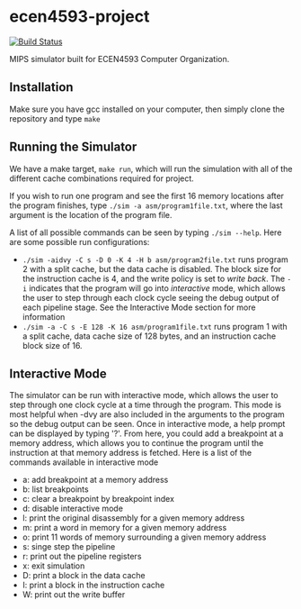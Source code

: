 # ecen4593-project

[![Build Status](https://travis-ci.org/ayoungblood/ecen4593-project.svg?branch=master)](https://travis-ci.org/ayoungblood/ecen4593-project)

MIPS simulator built for ECEN4593 Computer Organization.

## Installation
Make sure you have gcc installed on your computer, then simply clone the repository and type `make`

## Running the Simulator
We have a make target, `make run`, which will run the simulation with all of the different cache combinations required for project.

If you wish to run one program and see the first 16 memory locations after the program finishes, type `./sim -a asm/program1file.txt`, where the last argument is the location of the program file.

A list of all possible commands can be seen by typing `./sim --help`. Here are some possible run configurations:
- `./sim -aidvy -C s -D 0 -K 4 -H b asm/program2file.txt` runs program 2 with a split cache, but the data cache is disabled. The block size for the instruction cache is 4, and the write policy is set to *write back*. The `-i` indicates that the program will go into *interactive* mode, which allows the user to step through each clock cycle seeing the debug output of each pipeline stage. See the Interactive Mode section for more information
- `./sim -a -C s -E 128 -K 16 asm/program1file.txt` runs program 1 with a split cache, data cache size of 128 bytes, and an instruction cache block size of 16.  

## Interactive Mode
The simulator can be run with interactive mode, which allows the user to step through one clock cycle at a time through the program. This mode is most helpful when -dvy are also included in the arguments to the program so the debug output can be seen. Once in interactive mode, a help prompt can be displayed by typing '?'. From here, you could add a breakpoint at a memory address, which allows you to continue the program until the instruction at that memory address is fetched. Here is a list of the commands available in interactive mode
- a: add breakpoint at a memory address
- b: list breakpoints
- c: clear a breakpoint by breakpoint index
- d: disable interactive mode
- l: print the original disassembly for a given memory address
- m: print a word in memory for a given memory address
- o: print 11 words of memory surrounding a given memory address
- s: singe step the pipeline
- r: print out the pipeline registers
- x: exit simulation
- D: print a block in the data cache
- I: print a block in the instruction cache
- W: print out the write buffer
